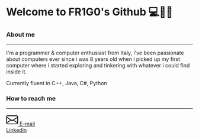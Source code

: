 # Welcome to **FR1G0**'s Github 💻🕵️‍♂️

### About me
---
I'm a programmer & computer enthusiast from Italy, i've been passionate about computers ever since i was 8 years old when i picked up my first computer where i started exploring and tinkering with whatever i could find inside it.


Currently fluent in C++, Java, C#, Python

### How to reach me
----

[![An old rock in the desert](/images/envelope.svg) E-mail](mailto:josephfrgg@gmail.com)<br>
[Linkedin](https://www.linkedin.com/in/joseph-frigo-877b75199/)






<!---
FR1G0/FR1G0 is a ✨ special ✨ repository because its `README.md` (this file) appears on your GitHub profile.
You can click the Preview link to take a look at your changes.
--->
